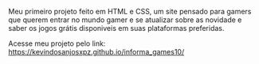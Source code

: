 Meu primeiro projeto feito em HTML e CSS, um site pensado para gamers que querem entrar no mundo gamer e se atualizar sobre as novidade e saber os jogos grátis disponiveis em suas plataformas preferidas.

Acesse meu  projeto pelo link: https://kevindosanjosxpz.github.io/informa_games10/